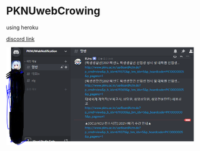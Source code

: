 # PKNUwebCrowing
 
 using heroku

[discord link](https://discord.gg/tPKTURRQB3)

![pic](webcrowling.PNG)